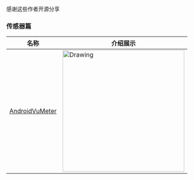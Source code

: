 感谢这些作者开源分享
### 传感器篇
名称  | 介绍展示
:---: | --- 
[AndroidVuMeter](https://github.com/HugoGresse/AndroidVuMeter)  |  <img src="https://github.com/HugoGresse/AndroidVuMeter/raw/master/demo.gif" alt="Drawing" width="320px" />
